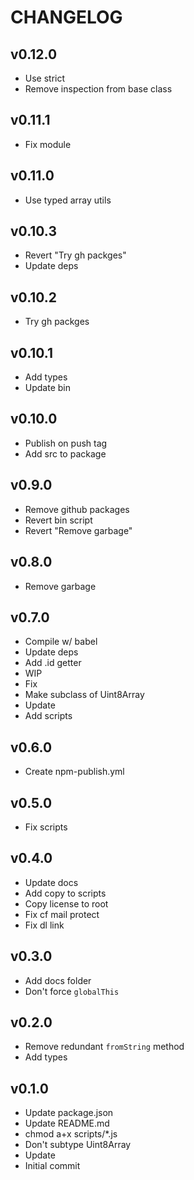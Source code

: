 # CHANGELOG

## v0.12.0
- Use strict
- Remove inspection from base class

## v0.11.1
- Fix module

## v0.11.0
- Use typed array utils

## v0.10.3
- Revert "Try gh packges"
- Update deps

## v0.10.2
- Try gh packges

## v0.10.1
- Add types
- Update bin

## v0.10.0
- Publish on push tag
- Add src to package

## v0.9.0
- Remove github packages
- Revert bin script
- Revert "Remove garbage"

## v0.8.0
- Remove garbage

## v0.7.0
- Compile w/ babel
- Update deps
- Add .id getter
- WIP
- Fix
- Make subclass of Uint8Array
- Update
- Add scripts

## v0.6.0
* Create npm-publish.yml

## v0.5.0
* Fix scripts

## v0.4.0
* Update docs
* Add copy to scripts
* Copy license to root
* Fix cf mail protect
* Fix dl link

## v0.3.0
* Add docs folder
* Don't force `globalThis`

## v0.2.0
* Remove redundant `fromString` method
* Add types

## v0.1.0
* Update package.json
* Update README.md
* chmod a+x scripts/*.js
* Don't subtype Uint8Array
* Update
* Initial commit